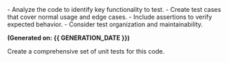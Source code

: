 <instructions>
- Analyze the code to identify key functionality to test.  
- Create test cases that cover normal usage and edge cases.  
- Include assertions to verify expected behavior.  
- Consider test organization and maintainability.
</instructions>

**(Generated on: {{ GENERATION_DATE }})**

<task>
Create a comprehensive set of unit tests for this code.
</task> 